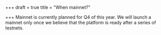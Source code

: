 +++
draft = true
title = "When mainnet?"

+++
Mainnet is currently planned for Q4 of this year. We will launch a mainnet only once we believe that the platform is ready after a series of testnets.